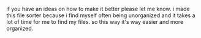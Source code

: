 if you have an ideas on how to make it better please let me know.
i made this file sorter because i find myself often being unorganized and it takes a lot of time for me to find my files.
so this way it's way easier and more organized.
